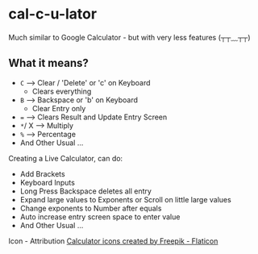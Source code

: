 # cal-c-u-lator

Much similar to Google Calculator - but with very less features (┬┬﹏┬┬)

## What it means?

- `C` --> Clear / 'Delete' or 'c' on Keyboard
  - Clears everything
- `B` --> Backspace or 'b' on Keyboard
  - Clear Entry only
- `=` --> Clears Result and Update Entry Screen
- `*`/ X --> Multiply
- `%` --> Percentage
- And Other Usual ...

Creating a Live Calculator, can do:

- Add Brackets
- Keyboard Inputs
- Long Press Backspace deletes all entry
- Expand large values to Exponents or Scroll on little large values
- Change exponents to Number after equals
- Auto increase entry screen space to enter value
- And Other Usual ...

Icon - Attribution <a href="https://www.flaticon.com/free-icons/calculator" title="calculator icons">Calculator icons created by Freepik - Flaticon</a>
